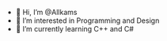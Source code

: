 - 👋 Hi, I’m @Allkams
- 👀 I’m interested in Programming and Design
- 🌱 I’m currently learning C++ and C#

<!---
Allkams/Allkams is a ✨ special ✨ repository because its `README.md` (this file) appears on your GitHub profile.
You can click the Preview link to take a look at your changes.
--->
